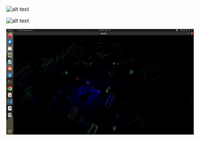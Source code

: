 ![alt text](https://github.com/ParvezAlam123/3D-tracking_using_LSTM/blob/main/Result_visualization.gif)

![alt text](https://github.com/ParvezAlam123/3D-tracking_using_LSTM/blob/main/Results_Car.gif)

![alt text](https://github.com/ParvezAlam123/3D-tracking_using_LSTM/blob/main/nuScene_Asia.gif)
